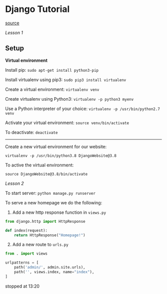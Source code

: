 # Django Tutorial

[source](https://www.youtube.com/watch?v=rA4X73E_HV0&list=PL39pssg07dpDJas1vxb7Dyw5f8SkAw6c-)

_Lesson 1_

## Setup

**Virtual environment**

Install pip: `sudo apt-get install python3-pip`

Install virtualenv using pip3: `sudo pip3 install virtualenv`

Create a virtual environment: `virtualenv venv`

Create virtualenv using Python3: `virtualenv -p python3 myenv`

Use a Python interpreter of your choice: `virtualenv -p /usr/bin/python2.7 venv`

Activate your virtual environment: `source venv/bin/activate`

To deactivate: `deactivate`

---

Create a new virtual environment for our website:

```
virtualenv -p /usr/bin/python3.8 DjangoWebsite@3.8
```

To active the virtual environment:

```
source DjangoWebsite@3.8/bin/activate
```

_Lesson 2_

To start server: `python manage.py runserver`

To serve a new homepage we do the following:

1. Add a new http response function in `views.py`

```py
from django.http import HttpResponse

def index(request):
    return HttpResponse("Homepage!")
```

2. Add a new route to `urls.py`

```python
from . import views

urlpatterns = [
    path('admin/', admin.site.urls),
    path('', views.index, name="index"),
]
```

stopped at 13:20